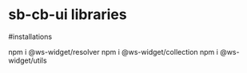 # sb-cb-ui libraries 


#installations 


npm i @ws-widget/resolver
npm i @ws-widget/collection
npm i @ws-widget/utils
